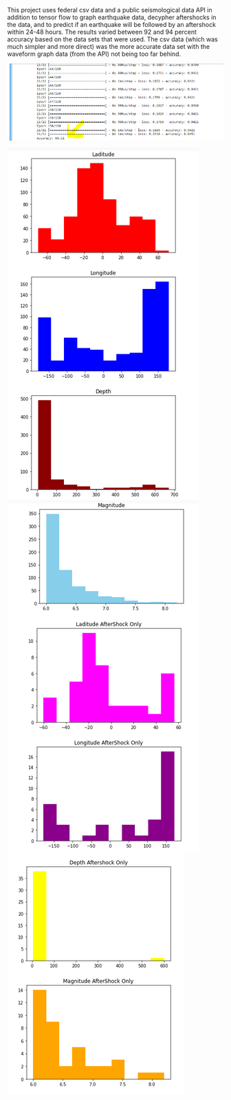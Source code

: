 This project uses federal csv data and a public seismological data API in addition to tensor flow
to graph earthquake data, decypher aftershocks in the data, and to predict if an earthquake will
be followed by an aftershock within 24-48 hours. The results varied between 92 and 94 percent accuracy
based on the data sets that were used. The csv data (which was much simpler and more direct) was the more
accurate data set with the waveform graph data (from the API) not being too far behind.

![alt text](./accuracy.PNG)


![alt text](./graphs1.PNG)
![alt text](./graphs2.PNG)
![alt text](./graphs3.PNG)
